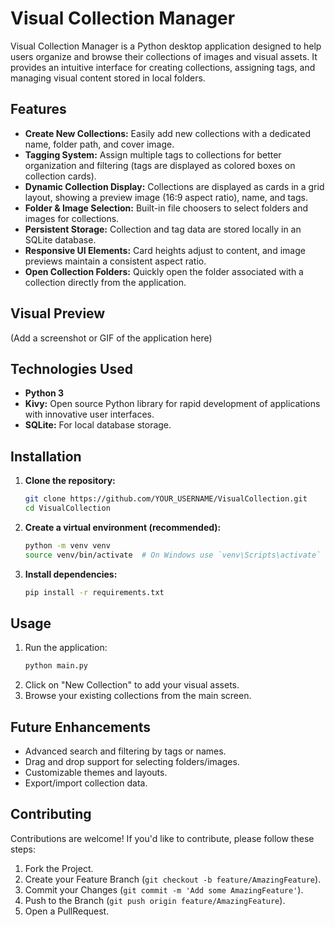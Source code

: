 # Visual Collection Manager

Visual Collection Manager is a Python desktop application designed to help users organize and browse their collections of images and visual assets. It provides an intuitive interface for creating collections, assigning tags, and managing visual content stored in local folders.

## Features

*   **Create New Collections:** Easily add new collections with a dedicated name, folder path, and cover image.
*   **Tagging System:** Assign multiple tags to collections for better organization and filtering (tags are displayed as colored boxes on collection cards).
*   **Dynamic Collection Display:** Collections are displayed as cards in a grid layout, showing a preview image (16:9 aspect ratio), name, and tags.
*   **Folder & Image Selection:** Built-in file choosers to select folders and images for collections.
*   **Persistent Storage:** Collection and tag data are stored locally in an SQLite database.
*   **Responsive UI Elements:** Card heights adjust to content, and image previews maintain a consistent aspect ratio.
*   **Open Collection Folders:** Quickly open the folder associated with a collection directly from the application.

## Visual Preview

(Add a screenshot or GIF of the application here)

## Technologies Used

*   **Python 3**
*   **Kivy:** Open source Python library for rapid development of applications with innovative user interfaces.
*   **SQLite:** For local database storage.

## Installation

1.  **Clone the repository:**
    ```bash
    git clone https://github.com/YOUR_USERNAME/VisualCollection.git
    cd VisualCollection
    ```
2.  **Create a virtual environment (recommended):**
    ```bash
    python -m venv venv
    source venv/bin/activate  # On Windows use `venv\Scripts\activate`
    ```
3.  **Install dependencies:**
    ```bash
    pip install -r requirements.txt
    ```

## Usage

1.  Run the application:
    ```bash
    python main.py
    ```
2.  Click on "New Collection" to add your visual assets.
3.  Browse your existing collections from the main screen.

## Future Enhancements

*   Advanced search and filtering by tags or names.
*   Drag and drop support for selecting folders/images.
*    Customizable themes and layouts.
*   Export/import collection data.

## Contributing

Contributions are welcome! If you'd like to contribute, please follow these steps:

1.  Fork the Project.
2.  Create your Feature Branch (`git checkout -b feature/AmazingFeature`).
3.  Commit your Changes (`git commit -m 'Add some AmazingFeature'`).
4.  Push to the Branch (`git push origin feature/AmazingFeature`).
5.  Open a PullRequest.

